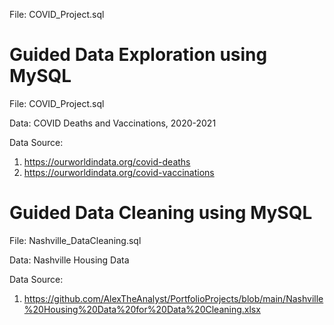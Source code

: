 File: COVID_Project.sql
# Guided Data Exploration using MySQL
File: COVID_Project.sql

Data: COVID Deaths and Vaccinations, 2020-2021

Data Source: 
1. https://ourworldindata.org/covid-deaths
2. https://ourworldindata.org/covid-vaccinations






# Guided Data Cleaning using MySQL
File: Nashville_DataCleaning.sql

Data: Nashville Housing Data

Data Source: 
1. https://github.com/AlexTheAnalyst/PortfolioProjects/blob/main/Nashville%20Housing%20Data%20for%20Data%20Cleaning.xlsx
